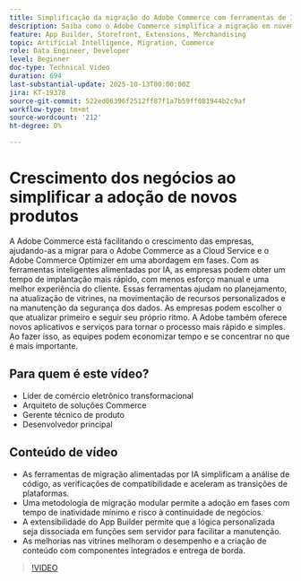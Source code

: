 ```yaml
---
title: Simplificação da migração do Adobe Commerce com ferramentas de IA
description: Saiba como o Adobe Commerce simplifica a migração em nuvem com ferramentas de IA, adoção modular e desenvolvimento mais rápido para um crescimento escalável dos negócios.
feature: App Builder, Storefront, Extensions, Merchandising
topic: Artificial Intelligence, Migration, Commerce
role: Data Engineer, Developer
level: Beginner
doc-type: Technical Video
duration: 694
last-substantial-update: 2025-10-13T00:00:00Z
jira: KT-19378
source-git-commit: 522ed06396f2512ff87f1a7b59ff081944b2c9af
workflow-type: tm+mt
source-wordcount: '212'
ht-degree: 0%

---
```



# Crescimento dos negócios ao simplificar a adoção de novos produtos

A Adobe Commerce está facilitando o crescimento das empresas, ajudando-as a migrar para o Adobe Commerce as a Cloud Service e o Adobe Commerce Optimizer em uma abordagem em fases. Com as ferramentas inteligentes alimentadas por IA, as empresas podem obter um tempo de implantação mais rápido, com menos esforço manual e uma melhor experiência do cliente. Essas ferramentas ajudam no planejamento, na atualização de vitrines, na movimentação de recursos personalizados e na manutenção da segurança dos dados. As empresas podem escolher o que atualizar primeiro e seguir seu próprio ritmo. A Adobe também oferece novos aplicativos e serviços para tornar o processo mais rápido e simples. Ao fazer isso, as equipes podem economizar tempo e se concentrar no que é mais importante.

## Para quem é este vídeo?

* Líder de comércio eletrônico transformacional
* Arquiteto de soluções Commerce
* Gerente técnico de produto
* Desenvolvedor principal

## Conteúdo de vídeo

* As ferramentas de migração alimentadas por IA simplificam a análise de código, as verificações de compatibilidade e aceleram as transições de plataformas.
* Uma metodologia de migração modular permite a adoção em fases com tempo de inatividade mínimo e risco à continuidade de negócios.
* A extensibilidade do App Builder permite que a lógica personalizada seja dissociada em funções sem servidor para facilitar a manutenção.
* As melhorias nas vitrines melhoram o desempenho e a criação de conteúdo com componentes integrados e entrega de borda.

>[!VIDEO](https://video.tv.adobe.com/v/3475737/?learn=on&enablevpops)
